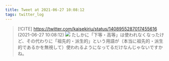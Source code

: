 ```yaml
---
title: Tweet at 2021-06-27 10:08:12
tags: twitter_log
---
```


> [!CITE] https://twitter.com/kaisekiriu/status/1408955287017455616 (2021-06-27 10:08:12)
> ![](https://twitter.com/kaisekiriu/status/1408955287017455616)
> たしかに「下等・高等」は使われなくなったけど、その代わりに「祖先的・派生的」という用語が（本当に祖先的・派生的であるかを無視して）使われるようになってるだけなんじゃないですかね。
